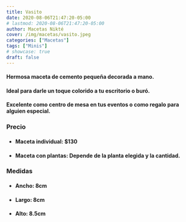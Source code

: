```yaml
---
title: Vasito
date: 2020-08-06T21:47:20-05:00
# lastmod: 2020-08-06T21:47:20-05:00
author: Macetas Nikté
cover: /img/macetas/vasito.jpeg
categories: ["Macetas"]
tags: ["Minis"]
# showcase: true
draft: false
---
```


#### Hermosa maceta de cemento pequeña decorada a mano.
#### Ideal para darle un toque colorido a tu escritorio o buró. 
#### Excelente como centro de mesa en tus eventos o como regalo para alguien especial.

###  Precio
- #### Maceta individual: $130
- #### Maceta con plantas: Depende de la planta elegida y la cantidad.

### Medidas
- #### Ancho: 8cm
- #### Largo: 8cm
- #### Alto: 8.5cm
<!--more-->
